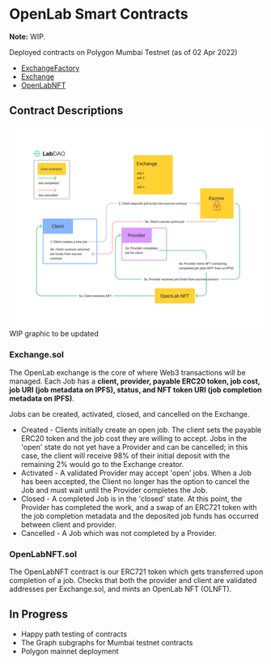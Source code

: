 # OpenLab Smart Contracts

**Note:** WIP.

Deployed contracts on Polygon Mumbai Testnet (as of 02 Apr 2022)
* [ExchangeFactory](https://mumbai.polygonscan.com/address/0x8c7D8898972d354E6a7f3f8d84aa7924Cd76a5Aa#code)
* [Exchange](https://mumbai.polygonscan.com/address/0xd1d81ccafc52f51b7799527ca8f516dc8f35bf48#code)
* [OpenLabNFT](https://mumbai.polygonscan.com/address/0x729B0Cd5bBb32F6FD121389b39e2Dda4dc5Ae95d#code)

## Contract Descriptions

![Contract Flow](static/labdao-contracts_30Mar2022.png)
WIP graphic to be updated

### Exchange.sol

The OpenLab exchange is the core of where Web3 transactions will be managed. Each Job has a **client, provider, payable ERC20 token, job cost, job URI (job metadata on IPFS), status, and NFT token URI (job completion metadata on IPFS)**.

Jobs can be created, activated, closed, and cancelled on the Exchange.
* Created - Clients initially create an open job. The client sets the payable ERC20 token and the job cost they are willing to accept. Jobs in the 'open' state do not yet have a Provider and can be cancelled; in this case, the client will receive 98% of their initial deposit with the remaining 2% would go to the Exchange creator.
* Activated - A validated Provider may accept 'open' jobs. When a Job has been accepted, the Client no longer has the option to cancel the Job and must wait until the Provider completes the Job.
* Closed - A completed Job is in the 'closed' state. At this point, the Provider has completed the work, and a swap of an ERC721 token with the job completion metadata and the deposited job funds has occurred between client and provider. 
* Cancelled - A Job which was not completed by a Provider.

### OpenLabNFT.sol

The OpenLabNFT contract is our ERC721 token which gets transferred upon completion of a job. Checks that both the provider and client are validated addresses per Exchange.sol, and mints an OpenLab NFT (OLNFT).

## In Progress

* Happy path testing of contracts
* The Graph subgraphs for Mumbai testnet contracts
* Polygon mainnet deployment